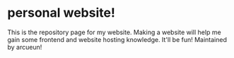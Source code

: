 # personal website! 

This is the repository page for my website. 
Making a website will help me gain some frontend and website hosting knowledge. It'll be fun! 
Maintained by arcueun! 